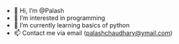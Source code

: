 - 👋 Hi, I’m @Palash
- 👀 I’m interested in programming
- 🌱 I’m currently learning basics of python
- 📫 Contact me via email (palashchaudhary@ymail.com)

<!---
Aricnos/Aricnos is a ✨ special ✨ repository because its `README.md` (this file) appears on your GitHub profile.
You can click the Preview link to take a look at your changes.
--->
